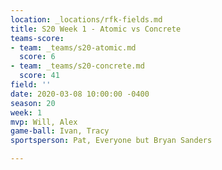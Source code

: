 ```yaml
---
location: _locations/rfk-fields.md
title: S20 Week 1 - Atomic vs Concrete
teams-score:
- team: _teams/s20-atomic.md
  score: 6
- team: _teams/s20-concrete.md
  score: 41
field: ''
date: 2020-03-08 10:00:00 -0400
season: 20
week: 1
mvp: Will, Alex
game-ball: Ivan, Tracy
sportsperson: Pat, Everyone but Bryan Sanders

---
```

